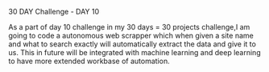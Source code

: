 

30 DAY Challenge - DAY 10

As a part of day 10 challenge in my 30 days = 30 projects challenge,I am going to code a autonomous web scrapper 
which when given a site name and what to search exactly will automatically extract the data and give it to us.
This in future will be integrated with machine learning and deep learning to have more extended workbase of automation.
